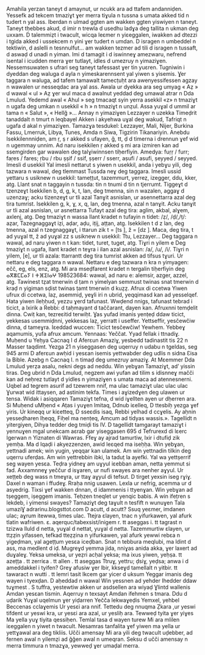 Amahila yerzan taneyt d amaynut, ur ncukk ara ad ttafem andanniḍen.
Yessefk ad tekcem tmaziɣt ɣer merra tiɣula n tussna s umata akked tid n tudert n yal ass.
Iberdan n ulmad ggten am wakken ggten yiswiyen n taneyt.
Taneyt tḥebbes akud, d imir n trewla d usedhu ladɣa deg tallita n ukman deg uxxam.
D talemmiẓt i twacult, wicqa leɛmer n yiɛeggalen, iwakken ad dtezzi i tgida akked i ussekcem n yini ɣer tudert n umdan.
D isragen n umbeddel n tektiwin, d aslelli n tesnnulfut… am wakken tezmer ad tili d isragen n tussaft, d aswaḍ d unadi n yiman.
Imi d tamagit i d iswinneɣ amezwaru, nefrend isental i icudden merra ɣer tutlayt, idles d umezruy n yimaziɣen.
Nessemsuwaten s ufrari seg taneyt tafessast ɣer tin yuɛren.
Tugniwin i dyeddan deg waluga d ayla n yimeskarennsent yal yiwen s yisemis.
Ɣer taggara n waluga, ad tafem tamawalt tamecṭuḥt ara awenyessifessen agzay n wawalen ur nesseqdac ara yal ass.
Awala ur dyekka ara seg umyag « Aẓ » d wawal « ul » Aẓ ɣer wul maca d awalnut yeddad deg umawal atrar n Dda Lmulud.
Yedemd awal « Ahul » seg tmacaqt syin yerra asekkil «z» n tmaziɣt n ugafa deg umkan n usekkil « h » n tmaziɣt n unẓul.
Assa yuɣal d ummil ar tama n « Salut », « Hellǧ »…
Annay n yimaziɣen Lezzayer n uzekka Timeḍrit tanaddalt n tmurt n leqbayel Akken i akyehwa uɣal deg wakud, Tafriqt n ugafa d akal n yimaziɣen.
Tamazɣa tesdukel: Lezzayer, Mali, Nijer, Burkina Fassu, Lmerruk, Libya, Tunes, Amda n Siwa, Tigzirin Tikanariyin. 
Anebdu Isekkilennniḍen, am ṛ, ṣ r akked s ufayen, ǧ, tt, ḍ d timerna i drennun ɣef wid n ugemmay unnim.
Ad naru isekkilen ṛ akked ṣ mi ara izmiren kan ad ssemgirden gar wawalen deg talɣiwinnsen tiḥerfiyin.
Amedya: fuṛṛ / furr; faṛes / fares; ṛbu / rbu  ṣṣif / ssif, ṣṣerr / sserr, aṣufi / asufi, ṣeyyed / seyyed.
Imesli d usekkil Yal imesli nettarut s yiwen n usekkil, anda i yebɣu yili, deg tazwara n wawal, deg tlemmast Tussda neɣ deg taggara.
Imesli ussid yettaru s usiknew n usekkil: tameṭṭut, tazemmurt, yerreẓ, izegger, ddu, kker, atg.
Llant snat n taggayin n tussda: tin n tnumi d tin n tjerrumt.
Tiggeɣt d tzenzeɣt Isekkilen b, d, g, k, t, lan, deg tmenna, sin n wazalen, aggaɣ d uzenzaɣ; acku tizenzeɣt ur tli azal Tanɣit asnislan, ur asennettarra azal deg tira tumrist.
Isekkilen g, k, ɣ, x, q, lan, deg tmenna, azal n tanɣit.
Acku tanɣit ur tli azal asnislan, ur asnettarra Tufayt azal deg tira: aglim, akbal, alɣem, axlenj, atg.
Deg tmaziɣt n wassa llant kradet n tufayin n tidet: /ẓ/, /ḍ/,/ṭ/: aẓar, Tazegnaggaɣt iẓi, aḍar, aḍu, iṭij, aṭṭan, atg.
Isekkilen t d z lan, deg tmenna, azal n tzegnaggaɣt, i ttarun zik t = [ts ], ž = [dz ].
Maca, deg tira, t ad yuɣal tt, ž ad yuɣal zz s usiknew n usekkil: Ttu, Lezzayer…
Deg taggara n wawal, ad naru yiwen n t kan: tidet, turet, tuget, atg.
Tiɣri n yilem e Deg tmaziɣt n ugafa, llant kradet n teɣra i ilan azal asnislan: /a/, /u/, /i/.
Tiɣri n yilem, [e], ur tli azala: ttarrantt deg tira tumrist akken ad tifsus tɣuri.
Ur nettaru e deg taggara n wawal.
Nettaru e deg tazwara n kra n yimyagen: ečč, eg, els, enz, atg.
Mi ara mseḍfarent kradet n tergalin tiḥerfiyin deg ⴰⴳⴻⵎⵎⴰⵢ ⵏ ⵜⴼⵉⵏⴰⵖ 198523684: wawal, ad naru e: alemsir, azger, azzel, atg.
Tawinest tẓat tmerwin d ṭam n yimelyan semmust twinas snat tmerwin d kraḍ n yigiman sḍist twinas ṭamt tmerwin d kuẓẓ.
Afrux di ccetwa Yiwen ufrux di ccetwa, laẓ, asemmiḍ, yeɣli iri n ubrid, yeqqimasd kan ad yesselqef.
Hata yiwen ileḥḥud, yezzu  ɣerd tafunast.
Wwḍend nnigs, tafunast tebrad i ticict, a lxirik a Rebbi: d taḥmayant d taččarant, dayen kan.
Afruxnni temḍelit dinna.
Cwiṭ kan, tezreɛitid terwiḥt. 
Ɣas yufad imanis yenṭeḍ ddaw ticict, yekkesas usemmiḍnni, yekkesas laẓ, yerratt i useffer.
Yettseffir, yesčewčiw dinna, d tameɣra.
Iɛeddad wuccen: Ticict tesčewčiw! Yewhem.
Yebbeɣ aqamumis, yufa afrux amcum.
Yennaas: Yeččat.
Yyad fellak i ttnadiɣ.
Muḥend u Yeḥya Cacnaq I d Aferɛun Amaziɣ, yesbedd tadinastit tis 22 n Masser taqdimt.
Yezga 21 n yiseggasen deg uqerruy n udabu n tgeldas, seg 945 armi D aferɛun awḥid i yesɛan isemis yettwabder deg udlis n sidna Ɛisa la Bible.
Azebg n Cacnaq I. 
n timaḍ deg umezruy amaziɣ.
At Mɛemmer Dda Lmulud yerẓa asalu, nekni degs ad neddu.
Win yebɣan Tamaziɣt, ad’ yissin tiras.
Deg ubrid n Dda Lmulud, negzem awi yufan ad tilim s idisnneɣ  mačči kan ad neḥrez tutlayt d yidles n yimaziɣen s umata maca ad atennesnerni.
Uqbel ad tegrem asurif ad tzewrem nnif, ma ulac tamaziɣt ulac ulac ulac Ɣurwat wid ittaysen, ad astinim tekfa.
Times i aɣizedɣen deg ulawen ur tensa.
Widak i asiqqaren Tamaziɣt tefna, d wid iɣellten ayen ur dḥerren ara.
Si Muḥend uMḥend « Aṭas i yuɣen lmitaq, Ddnub iεelleq, D ttesbiḥ yezga ɣef yiris.
Ur kineqq ur kiεetteq, D sseεdis isaq, Rebbi yelhad d ccɣelis.
Ay aḥnin yesseḍharen lḥeqq, Fiḥel ma nenṭeq, Amcum ad tidyas wassis.».
Tagellidt n yitergiyen, Dihya tedder deg tmiḍi tis IV.
D tagellidt tamgarayt tamaziɣt i yennuɣen mgal unekcam aɛrab gar yiseggasen 695 d Tefrurexd di lɛerc Igerwan n Yiznaten di Wawras.
Ffeɣ ay ajrad tamurtiw, lxir i dtufiḍ zik yemḥa.
Ma d lqaḍi i akyezzenzen, awid leɛqed ma iseḥḥa.
Win yebɣan, yettnadi amek; win yugin, yeqqar kan ulamek.
Am win yettnadin tilkin deg uqerru uferḍas.
Am win yettrebbin ibki, la taduṭ la ayefki.
Yal wa yettṣerrif seg wayen yesɛa.
Teḍra yidneɣ am uɣyul iɛebban aman, netta yemmut si fad.
Axxamnneɣ yeččur d isɣaren, ur nufi swayes ara nenher aɣyul.
Ur xeṭṭeb deg wass n tmeɣra, ur ttaɣ aɣyul di tefsut.
D tirget yexsin iseg rɣiɣ.
Daxel n waman i ffudeɣ.
Rraḥa nnig usawen.
Lexla ur nefrig, acemma ur d asyedrig.
Tixsi ɣef wakken dnnan, d idammenis i ttyenɣan.
Win yebɣan ad tṣeggem, iṣeggem imanis.
Teḥzen tneqlet ur yenqic babis.
A win ifeṭren s lekdeb, i yimensi swayes? 
Tamaziɣt deg taɣult n tesfift n wunuɣen Tala umaziƔ adrarinu.blogsttot.com D acutt, d acutt? 
Ssuq yeɛmer, imdanen ulac; aɣrum itewwa, times ulac.
Ttejra ɛlayen, tnac n yifurkawen, yal afurk tlatin wafriwen.
ɛ. aqerquc/tabexsist/inigem r. tt aseggas i. tt tagrast n tzizwa
Iluld d netta, yuɣal d nettat, yuɣal d netta. 
Tazemmurtiw ɛlayen, ur ttẓẓin yifassen, tefkad tteẓẓina n yifurkawen, yal afurk yewwi rebɛa n yigeḍman, yal ageṭṭum yesɛa iceḍban. 
Snat n tebbura meqlubi, ma ldint d ass, ma medlent d iḍ. 
Mugreɣd yemma jida, nniɣas anida akka, ɣer laxert ad duɣaleɣ. 
Yeksa umeksa, ur yeẓri acḥal yeksa; ma ixus yiwen, yeḥṣa.
tt azeṭṭa . tt zerriɛa . tt allen . tt aseggas
Ttruɣ, yettru; ḍsiɣ, yeḍsa; anwa i d ameddakkel i tyifen?
Greɣ afusiw ɣer lbir, kkseɣd tamellalt n yitbir. 
tt tawaract n wutti . tt lemri tasit
Ikcem gar yicer d uksum Yeggar imanis deg wayen i tyexḍan.
D aḥeddad n wawal Win yessnen ad yehder Ihedder ddaw tuɣmest .
S tuffra, yestewtiw akken ur asdsellen ara wiyaḍ Ɣlintd wallenis Amdan yesɛan tismin.
Aqerruy n texsayt Amdan ifehmen s tmara.
Ddu d uḍarik Yuɣal uqelmun ɣer yiḍarren Yečča lekwaɣeḍis Yemxel, yehbel Beccenas cclaɣemis Ur yesɛi ara nnif.
Tettedu deg nnuqma Ẓkara ,ur yeswi tifdent ur yeswi kra, ur yesɛi ara azal, ur yesliḥ ara.
Tewweḍ tyita ɣer yiɣes Ma yella yuɣ tiyita qessiḥen.
Temlal tasa d wayen turew Mi ara mlilen iɛeggalen n yiwet n twacult.
Nesamras tanfalita ɣef yiwen ma yella ur yettɣawal ara deg tikliis.
Učči amensay Mi ara yili deg twacult uḍebber, ad fernen awal n yilemẓi ad ǧǧen awal n umeqran.
Seksu d učči amensay n merra timmura n tmazɣa, yewweḍ ɣer umaḍal merra.